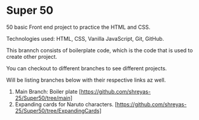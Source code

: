 # Super 50

50 basic Front end project to practice the HTML and CSS.

Technologies used: HTML, CSS, Vanilla JavaScript, Git, GitHub.

This brannch consists of boilerplate code, which is the code that is used to create other project.

You can checkout to different branches to see different projects.

Will be listing branches below with their respective links az well.

1. Main Branch: Boiler plate [https://github.com/shreyas-25/Super50/tree/main]
2. Expanding cards for Naruto characters. [https://github.com/shreyas-25/Super50/tree/ExpandingCards]
